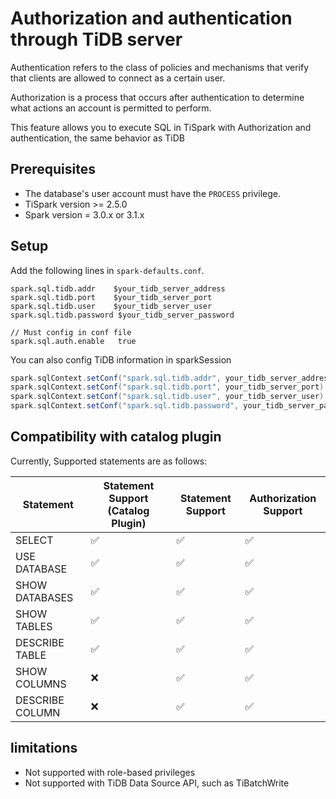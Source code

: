 # Authorization and authentication through TiDB server

Authentication refers to the class of policies and mechanisms that verify that clients are allowed to connect as a
certain user.

Authorization is a process that occurs after authentication to determine what actions an account is permitted to
perform.

This feature allows you to execute SQL in TiSpark with Authorization and authentication, the same behavior as TiDB

## Prerequisites

- The database's user account must have the `PROCESS` privilege.
- TiSpark version >= 2.5.0
- Spark version = 3.0.x or 3.1.x

## Setup

Add the following lines in `spark-defaults.conf`.

```
spark.sql.tidb.addr    $your_tidb_server_address
spark.sql.tidb.port    $your_tidb_server_port
spark.sql.tidb.user    $your_tidb_server_user
spark.sql.tidb.password $your_tidb_server_password

// Must config in conf file
spark.sql.auth.enable   true
```

You can also config TiDB information in sparkSession

```scala
spark.sqlContext.setConf("spark.sql.tidb.addr", your_tidb_server_address)
spark.sqlContext.setConf("spark.sql.tidb.port", your_tidb_server_port)
spark.sqlContext.setConf("spark.sql.tidb.user", your_tidb_server_user)
spark.sqlContext.setConf("spark.sql.tidb.password", your_tidb_server_password)

```

## Compatibility with catalog plugin

Currently, Supported statements are as follows:

|Statement   | Statement Support (Catalog Plugin)   | Statement Support | Authorization Support | 
|---|---|---|---|
| SELECT        | ✅ | ✅ | ✅ |   
| USE DATABASE  | ✅ | ✅ | ✅ |   
| SHOW DATABASES| ✅ | ✅ | ✅ |   
| SHOW TABLES   | ✅ | ✅ | ✅ |
| DESCRIBE TABLE| ✅ | ✅ | ✅ |
| SHOW COLUMNS  | ❌ | ✅ | ✅ |
| DESCRIBE COLUMN| ❌ | ✅ | ✅ |

## limitations

- Not supported with role-based privileges
- Not supported with TiDB Data Source API, such as TiBatchWrite